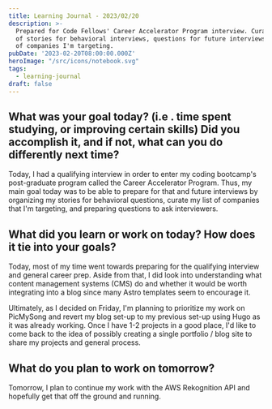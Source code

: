 ```yaml
---
title: Learning Journal - 2023/02/20
description: >-
  Prepared for Code Fellows' Career Accelerator Program interview. Curated list
  of stories for behavioral interviews, questions for future interviews and list
  of companies I'm targeting.
pubDate: '2023-02-20T08:00:00.000Z'
heroImage: "/src/icons/notebook.svg"
tags:
  - learning-journal
draft: false
---
```


## What was your goal today? (i.e . time spent studying, or improving certain skills) Did you accomplish it, and if not, what can you do differently next time?

Today, I had a qualifying interview in order to enter my coding bootcamp's post-graduate program called the Career Accelerator Program. Thus, my main goal today was to be able to prepare for that and future interviews by organizing my stories for behavioral questions, curate my list of companies that I'm targeting, and preparing questions to ask interviewers.

## What did you learn or work on today? How does it tie into your goals?

Today, most of my time went towards preparing for the qualifying interview and general career prep. Aside from that, I did look into understanding what content management systems (CMS) do and whether it would be worth integrating into a blog since many Astro templates seem to encourage it.

Ultimately, as I decided on Friday, I'm planning to prioritize my work on PicMySong and revert my blog set-up to my previous set-up using Hugo as it was already working. Once I have 1-2 projects in a good place, I'd like to come back to the idea of possibly creating a single portfolio / blog site to share my projects and general process.

## What do you plan to work on tomorrow?

Tomorrow, I plan to continue my work with the AWS Rekognition API and hopefully get that off the ground and running.
